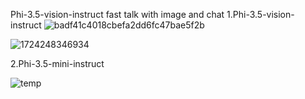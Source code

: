 Phi-3.5-vision-instruct fast talk with image and chat
1.Phi-3.5-vision-instruct 
![badf41c4018cbefa2dd6fc47bae5f2b](https://github.com/user-attachments/assets/c2a7c371-b7b8-4ce9-883b-a2d6bdf9316a)

![1724248346934](https://github.com/user-attachments/assets/9d0ef6f8-2489-4f8f-ae6f-94f0c4c0bef5)


2.Phi-3.5-mini-instruct

![temp](https://github.com/user-attachments/assets/b4d12702-9bce-420e-8456-d4cbbdbd21da)
